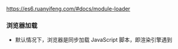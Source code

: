 https://es6.ruanyifeng.com/#docs/module-loader
### 浏览器加载
- 默认情况下，浏览器是同步加载 JavaScript 脚本，即渲染引擎遇到<script>标签就会停下来，等到执行完脚本，再继续向下渲染。如果是外部脚本，还必须加入脚本下载的时间。
```js
<script src="path/to/myModule.js" defer></script>
<script src="path/to/myModule.js" async></script>
```
- <script>标签打开defer或async属性，脚本就会异步加载。渲染引擎遇到这一行命令，就会开始下载外部脚本，但不会等它下载和执行，而是直接执行后面的命令。
- defer要等到整个页面在内存中正常渲染结束（DOM 结构完全生成，以及其他脚本执行完成），才会执行
- async一旦下载完，渲染引擎就会中断渲染，执行这个脚本以后，再继续渲染
- 浏览器加载 ES6 模块，也使用<script>标签，但是要加入type="module"属性；浏览器对于带有type="module"的<script>，都是异步加载，不会造成堵塞浏览器，即等到整个页面渲染完，再执行模块脚本，等同于打开了<script>标签的defer属性。

### ES6 模块与 CommonJS 模块的差异
- CommonJS 模块输出的是一个值的拷贝，ES6 模块输出的是值的引用。
- CommonJS 模块是运行时加载，ES6 模块是编译时输出接口。
- CommonJS 模块的require()是同步加载模块，ES6 模块的import命令是异步加载，有一个独立的模块依赖的解析阶段。
- 第二个差异是因为 CommonJS 加载的是一个对象（即module.exports属性），该对象只有在脚本运行完才会生成。而 ES6 模块不是对象，它的对外接口只是一种静态定义，在代码静态解析阶段就会生成
- CommonJS 的require()命令不能加载 ES6 模块，会报错，只能使用import()这个方法加载。
```js
(async () => {
  await import('./my-app.mjs');
})();
```
- CommonJS 模块加载 ES6 模块：
    - require()不支持 ES6 模块的一个原因是，它是同步加载，而 ES6 模块内部可以使用顶层await命令，导致无法被同步加载
- ES6 模块加载 CommonJS 模块：
    - ES6 模块的import命令可以加载 CommonJS 模块，但是只能整体加载，不能只加载单一的输出项。因为 ES6 模块需要支持静态代码分析，而 CommonJS 模块的输出接口是module.exports，是一个对象，无法被静态分析，所以只能整体加载。
- Node.js 的内置模块：
    - Node.js 的内置模块可以整体加载，也可以加载指定的输出项。
- 内部变量：Node.js 规定 ES6 模块之中不能使用 CommonJS 模块的特有的一些内部变量。
    - this关键字。ES6 模块之中，顶层的this指向undefined；CommonJS 模块的顶层this指向当前模块，这是两者的一个重大差异。
    - 以下这些顶层变量在 ES6 模块之中都是不存在的。arguments、require、module、exports、__filename、__dirname
### 循环加载：“循环加载”（circular dependency）指的是，a脚本的执行依赖b脚本，而b脚本的执行又依赖a脚本
- CommonJS 模块的重要特性是加载时执行，即脚本代码在require的时候，就会全部执行。一旦出现某个模块被"循环加载"，就只输出已经执行的部分，还未执行的部分不会输出。CommonJS 输入的是被输出值的拷贝，不是引用
- ES6 处理“循环加载”与 CommonJS 有本质的不同。ES6 模块是动态引用，如果使用import从一个模块加载变量（即import foo from 'foo'），那些变量不会被缓存，而是成为一个指向被加载模块的引用，需要开发者自己保证，真正取值的时候能够取到值。